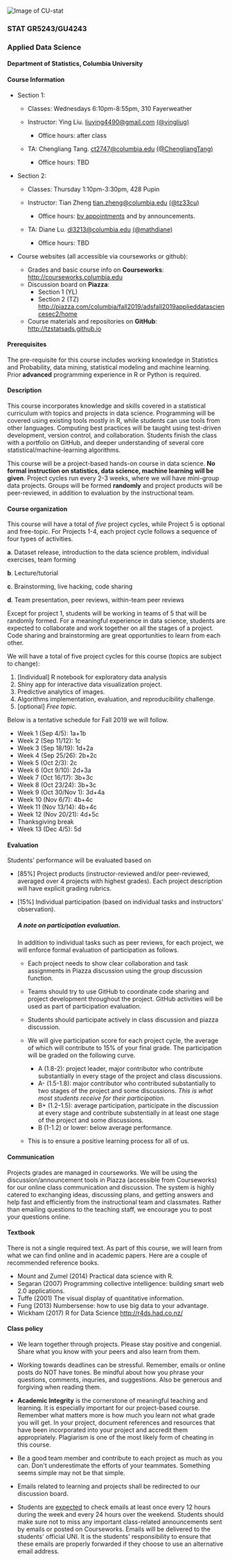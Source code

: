 ![Image of CU-stat](http://res.cloudinary.com/tz33cu/image/upload/c_scale,w_583/v1531255959/Screen_Shot_2018-07-10_at_4.52.02_PM_boejm8.png)

### STAT GR5243/GU4243
### Applied Data Science

#### Department of Statistics, Columbia University 

#### Course Information

* Section 1:

	* Classes: Wednesdays 6:10pm-8:55pm, 310 Fayerweather
	* Instructor: Ying Liu.  <liuying4490@gmail.com> [(@yingliug)](https://github.com/yingliug)
		* Office hours: after class
	* TA: Chengliang Tang. <ct2747@columbia.edu> [(@ChengliangTang)](http://github.com/ChengliangTang)
		* Office hours: TBD

		<!--- Mondays 6:00 pm to 8:00 pm on 10th Floor Lounge of SSW --->
		
* Section 2:
	* Classes: Thursday 1:10pm-3:30pm, 428 Pupin
	* Instructor: Tian Zheng <tian.zheng@columbia.edu> [(@tz33cu)](http://github.com/tz33cu)
		* Office hours: [by appointments](https://calendar.google.com/calendar/selfsched?sstoken=UUo1bW81UTl1d0R3fGRlZmF1bHR8NDY4MGFmNDcxMTJiMDJkN2RkZWYxMzBhOWFhMGU5NmY) and by announcements.
	* TA: Diane Lu. <dl3213@columbia.edu> [(@mathdiane)](http://github.com/mathdiane)
		* Office hours: TBD

		<!--- Mondays 6:00 pm to 8:00 pm on 10th Floor Lounge of SSW --->

		
* Course websites (all accessible via courseworks or github): 
	* Grades and basic course info on **Courseworks**: <http://courseworks.columbia.edu>
	* Discussion board on **Piazza**: 
		* Section 1 (YL)  
		* Section 2 (TZ) <http://piazza.com/columbia/fall2019/adsfall2019applieddatasciencesec2/home>
	* Course materials and repositories on **GitHub**: <http://tzstatsads.github.io>
 
#### Prerequisites
The pre-requisite for this course includes working knowledge in Statistics and Probability, data mining, statistical modeling and machine learning. Prior **advanced** programming experience in R or Python is required. 

#### Description  
This course incorporates knowledge and skills covered in a statistical curriculum with topics and projects in data science. Programming will be covered using existing tools mostly in R, while students can use tools from other languages. Computing best practices will be taught using test-driven development, version control, and collaboration. Students finish the class with a portfolio on GitHub, and deeper understanding of several core statistical/machine-learning algorithms. 

This course will be a project-based hands-on course in data science. **No formal instruction on statistics, data science, machine learning will be given**. Project cycles run every 2-3 weeks, where we will have mini-group data projects. Groups will be formed **randomly** and project products will be peer-reviewed, in addition to evaluation by the instructional team.

#### Course organization
This course will have a total of *five* project cycles, while Project 5 is optional and free-topic. For Projects 1-4, each project cycle follows a sequence of four types of activities. 

**a**. Dataset release, introduction to the data science problem, individual exercises, team forming

**b**. Lecture/tutorial

**c**. Brainstorming, live hacking, code sharing

**d**. Team presentation, peer reviews, within-team peer reviews

Except for project 1, students will be working in teams of 5 that will be randomly formed. For a meaningful experience in data science, students are expected to collaborate and work together on all the stages of a project. Code sharing and brainstorming are great opportunities to learn from each other. 

We will have a total of five project cycles for this course (topics are subject to change):

1. [Individual] R notebook for exploratory data analysis 
2. Shiny app for interactive data visualization project.
3. Predictive analytics of images.
4. Algorithms implementation, evaluation, and reproducibility challenge.
5. [optional] *Free topic*.

Below is a tentative schedule for Fall 2019 we will follow.

+ Week 1 (Sep 4/5): 1a+1b
+ Week 2 (Sep 11/12): 1c
+ Week 3 (Sep 18/19): 1d+2a
+ Week 4 (Sep 25/26): 2b+2c
+ Week 5 (Oct 2/3): 2c
+ Week 6 (Oct 9/10): 2d+3a
+ Week 7 (Oct 16/17): 3b+3c
+ Week 8 (Oct 23/24): 3b+3c
+ Week 9 (Oct 30/Nov 1): 3d+4a
+ Week 10 (Nov 6/7): 4b+4c
+ Week 11 (Nov 13/14): 4b+4c
+ Week 12 (Nov 20/21): 4d+5c
+ Thanksgiving break
+ Week 13 (Dec 4/5): 5d

#### Evaluation

Students' performance will be evaluated based on 

* [85%] Project products (instructor-reviewed and/or peer-reviewed, averaged over 4 projects with highest grades). Each project description will have explicit grading rubrics. 
* [15%] Individual participation (based on individual tasks and instructors' observation).

	##### A note on participation evaluation. 
	In addition to individual tasks such as peer reviews, for each project, we will enforce formal evaluation of participation as follows. 
	
	* Each project needs to show clear collaboration and task assignments in Piazza discussion using the group discussion function. 
	* Teams should try to use GitHub to coordinate code sharing and project development throughout the project. GitHub activities will be used as part of participation evaluation. 
	* Students should participate actively in class discussion and piazza discussion. 
	* We will give participation score for each project cycle, the average of which will contribute to 15% of your final grade. The participation will be graded on the following curve. 
	
		* A (1.8-2): project leader, major contributor who contribute substantially in every stage of the project and class discussions. 
		* A- (1.5-1.8): major contributor who contributed substantially to two stages of the project and some discussions. *This is what most students receive for their participation.*
		* B+ (1.2-1.5): average participation, participate in the discussion at every stage and contribute substentially in at least one stage of the project and some discussions. 
		* B (1-1.2) or lower: below average performance.   
	* This is to ensure a positive learning process for all of us.  

#### Communication
Projects grades are managed in courseworks. We will be using the discussion/announcement tools in Piazza (accessible from Courseworks) for our online class communication and discussion. The system is highly catered to exchanging ideas, discussing plans, and getting answers and help fast and efficiently from the instructional team and classmates. Rather than emailing questions to the teaching staff, we encourage you to post your questions online.

#### Textbook
There is not a single required text. As part of this course, we will learn from what we can find online and in academic papers. Here are a couple of recommended reference books. 

+ Mount and Zumel (2014) Practical data science with R.
+ Segaran (2007) Programming collective intelligence: building smart web 2.0 applications.
+ Tuffe (2001) The visual display of quantitative information.
+ Fung (2013) Numbersense: how to use big data to your advantage.
+ Wickham (2017) R for Data Science http://r4ds.had.co.nz/

#### Class policy

* We learn together through projects. Please stay positive and congenial. Share what you know with your peers and also learn from them.

* Working towards deadlines can be stressful. Remember, emails or online posts do NOT have tones. Be mindful about how you phrase your questions, comments, inquries, and suggestions. Also be generous and forgiving when reading them. 

* **Academic Integrity** is the cornerstone of meaningful teaching and learning. It is especially important for our project-based course. Remember what matters more is how much you learn not what grade you will get. In your project, document references and resources that have been incorporated into your project and accredit them appropriately. Plagiarism is one of the most likely form of cheating in this course. 

* Be a good team member and contribute to each project as much as you can. Don't underestimate the efforts of your teammates. Something seems simple may not be that simple. 

* Emails related to learning and projects shall be redirected to our discussion board.
 
* Students are [expected](http://policylibrary.columbia.edu/student-email-communication-policy) to check emails at least once every 12 hours during the week and every 24 hours over the weekend. Students should make sure not to miss any important class-related announcements sent by emails or posted on Courseworks. Emails will be delivered to the students' official UNI. It is the students' responsibility to ensure that these emails are properly forwarded if they choose to use an alternative email address. 




